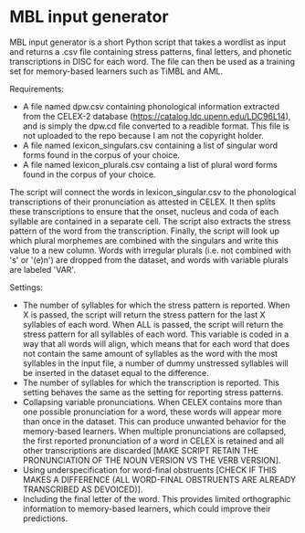 # MBL input generator

MBL input generator is a short Python script that takes a wordlist as input and returns a .csv file containing stress patterns, final letters, and phonetic transcriptions in DISC for each word. The file can then be used as a training set for memory-based learners such as TiMBL and AML. 

Requirements: 
- A file named dpw.csv containing phonological information extracted from the CELEX-2 database (https://catalog.ldc.upenn.edu/LDC96L14), and is simply the dpw.cd file converted to a readible format. This file is not uploaded to the repo because I am not the copyright holder.
- A file named lexicon_singulars.csv containing a list of singular word forms found in the corpus of your choice.
- A file named lexicon_plurals.csv containg a list of plural word forms found in the corpus of your choice.

The script will connect the words in lexicon_singular.csv to the phonological transcriptions of their pronunciation as attested in CELEX. It then splits these transcriptions to ensure that the onset, nucleus and coda of each syllable are contained in a separate cell. The script also extracts the stress pattern of the word from the transcription. Finally, the script will look up which plural morphemes are combined with the singulars and write this value to a new column. Words with irregular plurals (i.e. not combined with 's' or '(e)n') are dropped from the dataset, and words with variable plurals are labeled 'VAR'.

Settings:
- The number of syllables for which the stress pattern is reported. When X is passed, the script will return the stress pattern for the last X syllables of each word. When ALL is passed, the script will return the stress pattern for all syllables of each word. This variable is coded in a way that all words will align, which means that for each word that does not contain the same amount of syllables as the word with the most syllables in the input file, a number of dummy unstressed syllables will be inserted in the dataset equal to the difference.
- The number of syllables for which the transcription is reported. This setting behaves the same as the setting for reporting stress patterns.
- Collapsing variable pronunciations. When CELEX contains more than one possible pronunciation for a word, these words will appear more than once in the dataset. This can produce unwanted behavior for the memory-based learners. When multiple pronunciations are collapsed, the first reported pronunciation of a word in CELEX is retained and all other transcriptions are discarded [MAKE SCRIPT RETAIN THE PRONUNCIATION OF THE NOUN VERSION VS THE VERB VERSION].
- Using underspecification for word-final obstruents [CHECK IF THIS MAKES A DIFFERENCE (ALL WORD-FINAL OBSTRUENTS ARE ALREADY TRANSCRIBED AS DEVOICED)].
- Including the final letter of the word. This provides limited orthographic information to memory-based learners, which could improve their predictions.